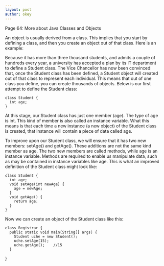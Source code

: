 ```yaml
---
layout: post
author: okey
---
```

Page 64: More about Java Classes and Objects

An object is usually derived from a class. This implies that you start by defining a class,
and then you create an object out of that class. Here is an example:

Because it has more than three thousand students, and admits a couple of hundreds every year,
a university has accepted a plan by its IT department to define a Student class. The Vice 
Chancellor has now been convinced that, once the Student class has been defined, a Student 
object will created out of that class to represent each individual. This means that out of
one class you define, you can create thousands of objects. Below is our first attempt to define
the Student class:

```
class Student {
  int age;
}
```


At this stage, our Student class has just one member (age). The type of age is int. This kind of member 
is also called an instance variable. What this means is that each time a new instance (a new object) of 
the Student class is created, that instance will contain a piece of data called age.

To improve upon our Student class, we will ensure that it has two new members: setAge() and getAge().
These additions are not the same kind member as age. The two new members are called methods, while age is 
an instance variable. Methods are required to enable us manipulate data, such as may be contained in 
instance variables like age. This is what an improved definition of the Student class might look like:

```
class Student {
  int age;
  void setAge(int newAge) {
    age = newAge;
  }
  void getAge() {
    return age;
  }
}
```

Now we can create an object of the Student class like this:
```
class Registrar {
  public static void main(String[] args) {
    Student uche = new Student();
    uche.setAge(15);
    uche.getAge();    //15
  }
  ```
}
